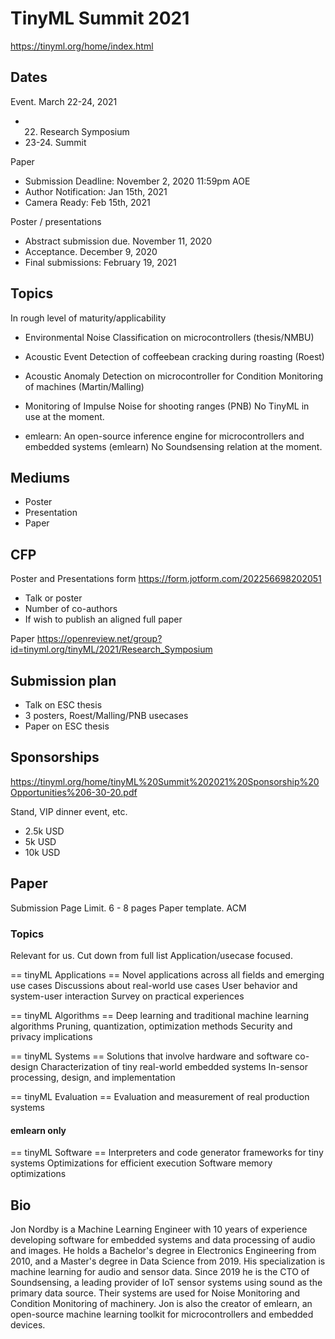 
# TinyML Summit 2021

https://tinyml.org/home/index.html

## Dates

Event. March 22-24, 2021 
- 22. Research Symposium
- 23-24. Summit 

Paper

- Submission Deadline: November 2, 2020 11:59pm AOE
- Author Notification: Jan 15th, 2021
- Camera Ready: Feb 15th, 2021

Poster / presentations

- Abstract submission due. November 11, 2020 
- Acceptance. December 9, 2020
- Final submissions: February 19, 2021


## Topics

In rough level of maturity/applicability

- Environmental Noise Classification on microcontrollers (thesis/NMBU) 
- Acoustic Event Detection of coffeebean cracking during roasting (Roest)
- Acoustic Anomaly Detection on microcontroller for Condition Monitoring of machines (Martin/Malling) 

- Monitoring of Impulse Noise for shooting ranges (PNB)
No TinyML in use at the moment.
- emlearn: An open-source inference engine for microcontrollers and embedded systems (emlearn)
No Soundsensing relation at the moment.

## Mediums
- Poster
- Presentation
- Paper

## CFP

Poster and Presentations form
https://form.jotform.com/202256698202051

- Talk or poster
- Number of co-authors
- If wish to publish an aligned full paper

Paper
https://openreview.net/group?id=tinyml.org/tinyML/2021/Research_Symposium

## Submission plan
- Talk on ESC thesis
- 3 posters, Roest/Malling/PNB usecases
- Paper on ESC thesis

## Sponsorships
https://tinyml.org/home/tinyML%20Summit%202021%20Sponsorship%20Opportunities%206-30-20.pdf

Stand, VIP dinner event, etc.

- 2.5k USD
- 5k USD
- 10k USD

## Paper

Submission Page Limit. 6 - 8 pages
Paper template. ACM

### Topics

Relevant for us. Cut down from full list
Application/usecase focused.

== tinyML Applications ==
Novel applications across all fields and emerging use cases
Discussions about real-world use cases
User behavior and system-user interaction
Survey on practical experiences

== tinyML Algorithms ==
Deep learning and traditional machine learning algorithms
Pruning, quantization, optimization methods
Security and privacy implications

== tinyML Systems ==
Solutions that involve hardware and software co-design
Characterization of tiny real-world embedded systems
In-sensor processing, design, and implementation

== tinyML Evaluation ==
Evaluation and measurement of real production systems

#### emlearn only

== tinyML Software ==
Interpreters and code generator frameworks for tiny systems
Optimizations for efficient execution
Software memory optimizations

## Bio

Jon Nordby is a Machine Learning Engineer with 10 years of experience developing software for embedded systems and data processing of audio and images.
He holds a Bachelor's degree in Electronics Engineering from 2010, and a Master's degree in Data Science from 2019. His specialization is machine learning for audio and sensor data.
Since 2019 he is the CTO of Soundsensing, a leading provider of IoT sensor systems using sound as the primary data source.
Their systems are used for Noise Monitoring and Condition Monitoring of machinery.
Jon is also the creator of emlearn, an open-source machine learning toolkit for microcontrollers and embedded devices.



